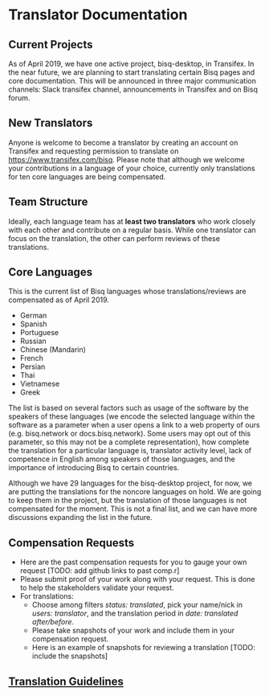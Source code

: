 # Translator Documentation

## Current Projects
As of April 2019, we have one active project, bisq-desktop, in Transifex. In the near future, we are planning to start translating certain Bisq pages and core documentation. This will be announced in three major communication channels: Slack transifex channel, announcements in Transifex and on Bisq forum.

## New Translators
Anyone is welcome to become a translator by creating an account on Transifex and requesting permission to translate on https://www.transifex.com/bisq. Please note that although we welcome your contributions in a language of your choice, currently only translations for ten core languages are being compensated.

## Team Structure
Ideally, each language team has at **least two translators** who work closely with each other and contribute on a regular basis. While one translator can focus on the translation, the other can perform reviews of these translations. 

## Core Languages

This is the current list of Bisq languages whose translations/reviews are compensated as of April 2019. 

- German
- Spanish
- Portuguese
- Russian
- Chinese (Mandarin)
- French
- Persian
- Thai 
- Vietnamese
- Greek

The list is based on several factors such as usage of the software by the speakers of these languages (we encode the selected language within the software as a parameter when a user opens a link to a web property of ours (e.g. bisq.network or docs.bisq.network). Some users may opt out of this parameter, so this may not be a complete representation), how complete the translation for a particular language is, translator activity level, lack of competence in English among speakers of those languages, and the importance of introducing Bisq to certain countries. 

Although we have 29 languages for the bisq-desktop project, for now, we are putting the translations for the noncore languages on hold. We are going to keep them in the project, but the translation of those languages is not compensated for the moment. This is not a final list, and we can have more discussions expanding the list in the future. 

## Compensation Requests
- Here are the past compensation requests for you to gauge your own request [TODO: add github links to past comp.r]
- Please submit proof of your work along with your request. This is done to help the stakeholders validate your request.
- For translations:
  - Choose among filters *status: translated*, pick your name/nick in *users: translator*, and the translation period in *date: translated after/before*.
  - Please take snapshots of your work and include them in your compensation request. 
  - Here is an example of snapshots for reviewing a translation [TODO: include the snapshots]

## [Translation Guidelines](translationguidelines.md)

